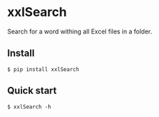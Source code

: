 # xxlSearch

Search for a word withing all Excel files in a folder. 

## Install
```console
$ pip install xxlSearch
```

## Quick start
```console
$ xxlSearch -h
``` 